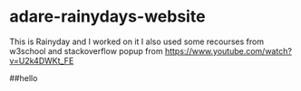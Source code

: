 # adare-rainydays-website
This is Rainyday and I worked on it I also used some recourses from w3school and stackoverflow 
popup from https://www.youtube.com/watch?v=U2k4DWKt_FE 

##hello

